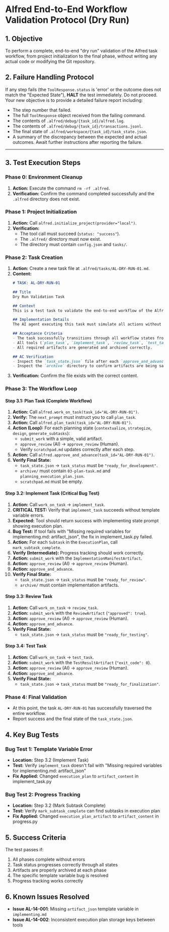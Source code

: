 # Alfred End-to-End Workflow Validation Protocol (Dry Run)

## 1. Objective
To perform a complete, end-to-end "dry run" validation of the Alfred task workflow, from project initialization to the final phase, without writing any actual code or modifying the Git repository.

## 2. Failure Handling Protocol
If any step fails (the `ToolResponse.status` is 'error' or the outcome does not match the "Expected State"), **HALT** the test immediately. Do not proceed. Your new objective is to provide a detailed failure report including:
- The step number that failed.
- The full `ToolResponse` object received from the failing command.
- The contents of `.alfred/debug/{task_id}/alfred.log`.
- The contents of `.alfred/debug/{task_id}/transactions.jsonl`.
- The final state of `.alfred/workspace/{task_id}/task_state.json`.
- A summary of the discrepancy between the expected and actual outcomes.
Await further instructions after reporting the failure.

---
## 3. Test Execution Steps

### **Phase 0: Environment Cleanup**
1.  **Action:** Execute the command `rm -rf .alfred`.
2.  **Verification:** Confirm the command completed successfully and the `.alfred` directory does not exist.

### **Phase 1: Project Initialization**
1.  **Action:** Call `alfred.initialize_project(provider="local")`.
2.  **Verification:**
    - The tool call must succeed (`status: "success"`).
    - The `.alfred/` directory must now exist.
    - The directory must contain `config.json` and `tasks/`.

### **Phase 2: Task Creation**
1.  **Action:** Create a new task file at `.alfred/tasks/AL-DRY-RUN-01.md`.
2.  **Content:**
    ```markdown
    # TASK: AL-DRY-RUN-01
    
    ## Title
    Dry Run Validation Task
    
    ## Context
    This is a test task to validate the end-to-end workflow of the Alfred system in a simulated, dry-run mode.
    
    ## Implementation Details
    The AI agent executing this task must simulate all actions without performing any actual file I/O or git operations.
    
    ## Acceptance Criteria
    - The task successfully transitions through all workflow states from NEW to READY_FOR_FINALIZATION.
    - All tools (`plan_task`, `implement_task`, `review_task`, `test_task`) execute without error.
    - All required artifacts are generated and archived correctly.
    
    ## AC Verification
    - Inspect the `task_state.json` file after each `approve_and_advance` call to confirm the `task_status` has advanced correctly.
    - Inspect the `archive` directory to confirm artifacts are being saved.
    ```
3.  **Verification:** Confirm the file exists with the correct content.

### **Phase 3: The Workflow Loop**

#### **Step 3.1: Plan Task (Complete Workflow)**
1.  **Action:** Call `alfred.work_on_task(task_id="AL-DRY-RUN-01")`.
2.  **Verify:** The `next_prompt` must instruct you to call `plan_task`.
3.  **Action:** Call `alfred.plan_task(task_id="AL-DRY-RUN-01")`.
4.  **Action (Loop):** For each planning state (`contextualize`, `strategize`, `design`, `generate_subtasks`):
    - `submit_work` with a simple, valid artifact.
    - `approve_review` (AI) -> `approve_review` (Human).
    - Verify `scratchpad.md` updates correctly after each step.
5.  **Action:** Call `alfred.approve_and_advance(task_id="AL-DRY-RUN-01")`.
6.  **Verify Final State:**
    - `task_state.json` -> `task_status` must be `"ready_for_development"`.
    - `archive/` must contain `03-plan-task.md` and `planning_execution_plan.json`.
    - `scratchpad.md` must be empty.

#### **Step 3.2: Implement Task (Critical Bug Test)**
1.  **Action:** Call `work_on_task` -> `implement_task`.
2.  **CRITICAL TEST:** Verify that `implement_task` succeeds without template variable errors.
3.  **Expected:** Tool should return success with implementing state prompt showing execution plan.
4.  **Bug Test:** If tool fails with "Missing required variables for implementing.md: artifact_json", the fix in implement_task.py failed.
5.  **Action:** For each `Subtask` in the `ExecutionPlan`, call `mark_subtask_complete`.
6.  **Verify (Intermediate):** Progress tracking should work correctly.
7.  **Action:** `submit_work` with the `ImplementationManifestArtifact`.
8.  **Action:** `approve_review` (AI) -> `approve_review` (Human).
9.  **Action:** `approve_and_advance`.
10. **Verify Final State:**
    - `task_state.json` -> `task_status` must be `"ready_for_review"`.
    - `archive/` must contain implementation artifacts.

#### **Step 3.3: Review Task**
1.  **Action:** Call `work_on_task` -> `review_task`.
2.  **Action:** `submit_work` with the `ReviewArtifact` (`"approved": true`).
3.  **Action:** `approve_review` (AI) -> `approve_review` (Human).
4.  **Action:** `approve_and_advance`.
5.  **Verify Final State:**
    - `task_state.json` -> `task_status` must be `"ready_for_testing"`.

#### **Step 3.4: Test Task**
1.  **Action:** Call `work_on_task` -> `test_task`.
2.  **Action:** `submit_work` with the `TestResultArtifact` (`"exit_code": 0`).
3.  **Action:** `approve_review` (AI) -> `approve_review` (Human).
4.  **Action:** `approve_and_advance`.
5.  **Verify Final State:**
    - `task_state.json` -> `task_status` must be `"ready_for_finalization"`.

### **Phase 4: Final Validation**
- At this point, the task `AL-DRY-RUN-01` has successfully traversed the entire workflow.
- Report success and the final state of the `task_state.json`.

## 4. Key Bug Tests

### **Bug Test 1: Template Variable Error**
- **Location:** Step 3.2 (Implement Task)
- **Test:** Verify `implement_task` doesn't fail with "Missing required variables for implementing.md: artifact_json"
- **Fix Applied:** Changed `execution_plan` to `artifact_content` in implement_task.py

### **Bug Test 2: Progress Tracking**
- **Location:** Step 3.2 (Mark Subtask Complete)
- **Test:** Verify `mark_subtask_complete` can find subtasks in execution plan
- **Fix Applied:** Changed `execution_plan_artifact` to `artifact_content` in progress.py

## 5. Success Criteria

The test passes if:
1. All phases complete without errors
2. Task status progresses correctly through all states
3. Artifacts are properly archived at each phase
4. The specific template variable bug is resolved
5. Progress tracking works correctly

## 6. Known Issues Resolved

- **Issue AL-14-001**: Missing `artifact_json` template variable in `implementing.md`
- **Issue AL-14-002**: Inconsistent execution plan storage keys between tools 